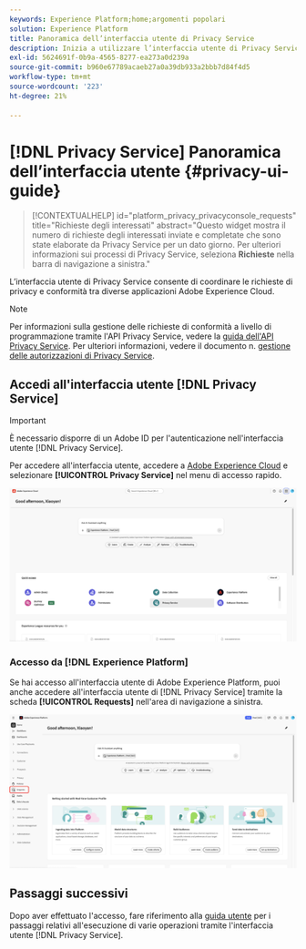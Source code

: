 ```yaml
---
keywords: Experience Platform;home;argomenti popolari
solution: Experience Platform
title: Panoramica dell’interfaccia utente di Privacy Service
description: Inizia a utilizzare l’interfaccia utente di Privacy Service per coordinare e monitorare le richieste di accesso a dati personali tra le varie applicazioni Experience Cloud.
exl-id: 5624691f-0b9a-4565-8277-ea273a0d239a
source-git-commit: b960e67789acaeb27a0a39db933a2bbb7d84f4d5
workflow-type: tm+mt
source-wordcount: '223'
ht-degree: 21%

---
```


# [!DNL Privacy Service] Panoramica dell’interfaccia utente {#privacy-ui-guide}

>[!CONTEXTUALHELP]
>id="platform_privacy_privacyconsole_requests"
>title="Richieste degli interessati"
>abstract="Questo widget mostra il numero di richieste degli interessati inviate e completate che sono state elaborate da Privacy Service per un dato giorno. Per ulteriori informazioni sui processi di Privacy Service, seleziona **Richieste** nella barra di navigazione a sinistra."

L’interfaccia utente di Privacy Service consente di coordinare le richieste di privacy e conformità tra diverse applicazioni Adobe Experience Cloud.

>[!NOTE]
>
>Per informazioni sulla gestione delle richieste di conformità a livello di programmazione tramite l&#39;API Privacy Service, vedere la [guida dell&#39;API Privacy Service](../api/overview.md). Per ulteriori informazioni, vedere il documento n. [gestione delle autorizzazioni di Privacy Service](../permissions.md).

## Accedi all&#39;interfaccia utente [!DNL Privacy Service]

>[!IMPORTANT]
>
>È necessario disporre di un Adobe ID per l&#39;autenticazione nell&#39;interfaccia utente [!DNL Privacy Service].

Per accedere all&#39;interfaccia utente, accedere a [Adobe Experience Cloud](https://experience.adobe.com/) e selezionare **[!UICONTROL Privacy Service]** nel menu di accesso rapido.

![Dashboard di Experience Cloud con Privacy Service evidenziato.](../images/ui-overview/quick-access.png)


### Accesso da [!DNL Experience Platform]

Se hai accesso all&#39;interfaccia utente di Adobe Experience Platform, puoi anche accedere all&#39;interfaccia utente di [!DNL Privacy Service] tramite la scheda **[!UICONTROL Requests]** nell&#39;area di navigazione a sinistra.

![L&#39;interfaccia utente di Adobe Experience Platform con le richieste evidenziate nella barra di navigazione a sinistra.](../images/ui-overview/platform.png)

## Passaggi successivi

Dopo aver effettuato l&#39;accesso, fare riferimento alla [guida utente](user-guide.md) per i passaggi relativi all&#39;esecuzione di varie operazioni tramite l&#39;interfaccia utente [!DNL Privacy Service].
